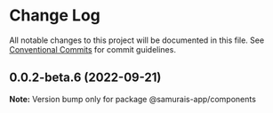 # Change Log

All notable changes to this project will be documented in this file.
See [Conventional Commits](https://conventionalcommits.org) for commit guidelines.

## 0.0.2-beta.6 (2022-09-21)

**Note:** Version bump only for package @samurais-app/components
